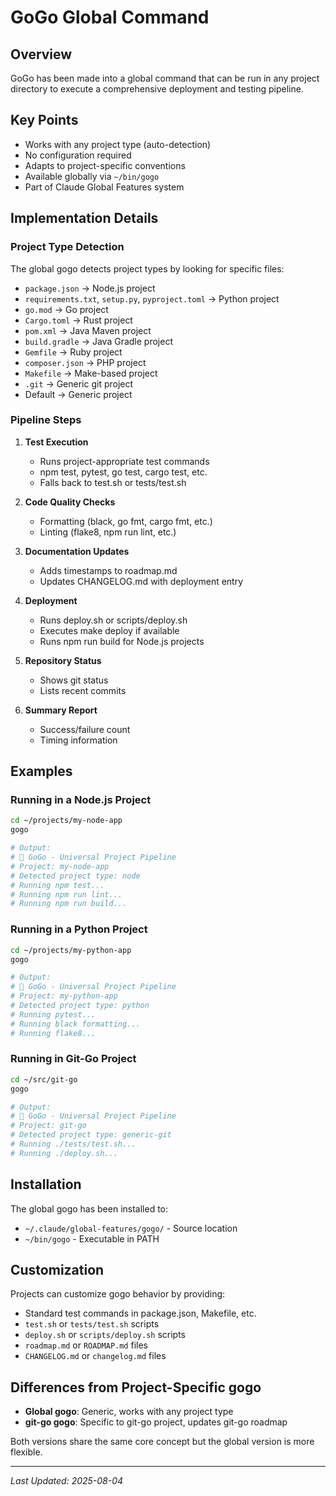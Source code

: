 # GoGo Global Command

## Overview
GoGo has been made into a global command that can be run in any project directory to execute a comprehensive deployment and testing pipeline.

## Key Points
- Works with any project type (auto-detection)
- No configuration required
- Adapts to project-specific conventions
- Available globally via `~/bin/gogo`
- Part of Claude Global Features system

## Implementation Details

### Project Type Detection
The global gogo detects project types by looking for specific files:
- `package.json` → Node.js project
- `requirements.txt`, `setup.py`, `pyproject.toml` → Python project
- `go.mod` → Go project
- `Cargo.toml` → Rust project
- `pom.xml` → Java Maven project
- `build.gradle` → Java Gradle project
- `Gemfile` → Ruby project
- `composer.json` → PHP project
- `Makefile` → Make-based project
- `.git` → Generic git project
- Default → Generic project

### Pipeline Steps
1. **Test Execution**
   - Runs project-appropriate test commands
   - npm test, pytest, go test, cargo test, etc.
   - Falls back to test.sh or tests/test.sh

2. **Code Quality Checks**
   - Formatting (black, go fmt, cargo fmt, etc.)
   - Linting (flake8, npm run lint, etc.)

3. **Documentation Updates**
   - Adds timestamps to roadmap.md
   - Updates CHANGELOG.md with deployment entry

4. **Deployment**
   - Runs deploy.sh or scripts/deploy.sh
   - Executes make deploy if available
   - Runs npm run build for Node.js projects

5. **Repository Status**
   - Shows git status
   - Lists recent commits

6. **Summary Report**
   - Success/failure count
   - Timing information

## Examples

### Running in a Node.js Project
```bash
cd ~/projects/my-node-app
gogo

# Output:
# 🚀 GoGo - Universal Project Pipeline
# Project: my-node-app
# Detected project type: node
# Running npm test...
# Running npm run lint...
# Running npm run build...
```

### Running in a Python Project
```bash
cd ~/projects/my-python-app
gogo

# Output:
# 🚀 GoGo - Universal Project Pipeline
# Project: my-python-app
# Detected project type: python
# Running pytest...
# Running black formatting...
# Running flake8...
```

### Running in Git-Go Project
```bash
cd ~/src/git-go
gogo

# Output:
# 🚀 GoGo - Universal Project Pipeline
# Project: git-go
# Detected project type: generic-git
# Running ./tests/test.sh...
# Running ./deploy.sh...
```

## Installation
The global gogo has been installed to:
- `~/.claude/global-features/gogo/` - Source location
- `~/bin/gogo` - Executable in PATH

## Customization
Projects can customize gogo behavior by providing:
- Standard test commands in package.json, Makefile, etc.
- `test.sh` or `tests/test.sh` scripts
- `deploy.sh` or `scripts/deploy.sh` scripts
- `roadmap.md` or `ROADMAP.md` files
- `CHANGELOG.md` or `changelog.md` files

## Differences from Project-Specific gogo
- **Global gogo**: Generic, works with any project type
- **git-go gogo**: Specific to git-go project, updates git-go roadmap

Both versions share the same core concept but the global version is more flexible.

---
*Last Updated: 2025-08-04*